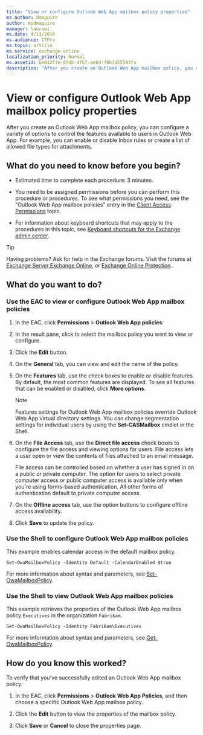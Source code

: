 ```yaml
---
title: "View or configure Outlook Web App mailbox policy properties"
ms.author: dmaguire
author: msdmaguire
manager: laurawi
ms.date: 4/13/2016
ms.audience: ITPro
ms.topic: article
ms.service: exchange-online
localization_priority: Normal
ms.assetid: be012ffe-8fdb-4fb7-aebd-78b3a55593fa
description: "After you create an Outlook Web App mailbox policy, you can configure a variety of options to control the features available to users in Outlook Web App. For example, you can enable or disable Inbox rules or create a list of allowed file types for attachments."
---
```


# View or configure Outlook Web App mailbox policy properties

After you create an Outlook Web App mailbox policy, you can configure a variety of options to control the features available to users in Outlook Web App. For example, you can enable or disable Inbox rules or create a list of allowed file types for attachments.
  
## What do you need to know before you begin?

- Estimated time to complete each procedure: 3 minutes.
    
- You need to be assigned permissions before you can perform this procedure or procedures. To see what permissions you need, see the "Outlook Web App mailbox policies" entry in the [Client Access Permissions](https://technet.microsoft.com/library/57eca42a-5a7f-4c65-89f0-7a84f2dbea19.aspx) topic. 
    
- For information about keyboard shortcuts that may apply to the procedures in this topic, see [Keyboard shortcuts for the Exchange admin center](../../accessibility/keyboard-shortcuts-in-admin-center.md).
    
> [!TIP]
> Having problems? Ask for help in the Exchange forums. Visit the forums at [Exchange Server](https://go.microsoft.com/fwlink/p/?linkId=60612),[Exchange Online](https://go.microsoft.com/fwlink/p/?linkId=267542), or [Exchange Online Protection](https://go.microsoft.com/fwlink/p/?linkId=285351).. 
  
## What do you want to do?

### Use the EAC to view or configure Outlook Web App mailbox policies

1. In the EAC, click **Permissions** \> **Outlook Web App policies**.
    
2. In the result pane, click to select the mailbox policy you want to view or configure.
    
3. Click the **Edit** button. 
    
4. On the **General** tab, you can view and edit the name of the policy. 
    
5. On the **Features** tab, use the check boxes to enable or disable features. By default, the most common features are displayed. To see all features that can be enabled or disabled, click **More options**.
    
    > [!NOTE]
    > Features settings for Outlook Web App mailbox policies override Outlook Web App virtual directory settings. You can change segmentation settings for individual users by using the **Set-CASMailbox** cmdlet in the Shell. 
  
6. On the **File Access** tab, use the **Direct file access** check boxes to configure the file access and viewing options for users. File access lets a user open or view the contents of files attached to an email message. 
    
    File access can be controlled based on whether a user has signed in on a public or private computer. The option for users to select private computer access or public computer access is available only when you're using forms-based authentication. All other forms of authentication default to private computer access.
    
7. On the **Offline access** tab, use the option buttons to configure offline access availability. 
    
8. Click **Save** to update the policy. 
    
### Use the Shell to configure Outlook Web App mailbox policies

This example enables calendar access in the default mailbox policy.
  
```
Set-OwaMailboxPolicy -Identity Default -CalendarEnabled $true
```

For more information about syntax and parameters, see [Set-OwaMailboxPolicy](https://technet.microsoft.com/library/530166f7-ab42-4609-ba73-9b5a39b567be.aspx).
  
### Use the Shell to view Outlook Web App mailbox policies

This example retrieves the properties of the Outlook Web App mailbox policy  `Executives` in the organization  `Fabrikam`.
  
```
Get-OwaMailboxPolicy -Identity Fabrikam\Executives
```

For more information about syntax and parameters, see [Get-OwaMailboxPolicy](https://technet.microsoft.com/library/bdd580d3-8812-4b4a-93e8-c6401b0d2f0f.aspx).
  
## How do you know this worked?

To verify that you've successfully edited an Outlook Web App mailbox policy: 
  
1. In the EAC, click **Permissions** \> **Outlook Web App Policies**, and then choose a specific Outlook Web App mailbox policy. 
    
2. Click the **Edit** button to view the properties of the mailbox policy. 
    
3. Click **Save** or **Cancel** to close the properties page. 
    

